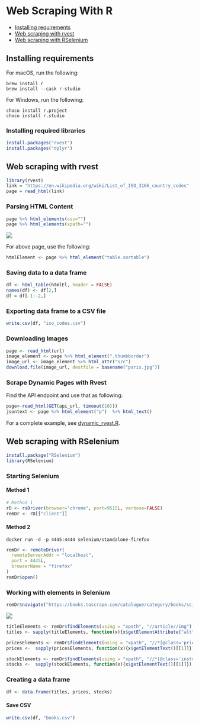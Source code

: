 # Web Scraping With R

- [Installing requirements](#installing-requirements)
- [Web scraping with rvest](#web-scraping-with-rvest)
- [Web scraping with RSelenium](#web-scraping-with-rselenium)


## Installing requirements

For macOS, run the following:

```shell
brew install r
brew install --cask r-studio

```

For Windows, run the following:

```batch
choco install r.project
choco install r.studio
```

### Installing required libraries

```R
install.packages("rvest")
install.packages("dplyr")
```

## Web scraping with rvest

```R
library(rvest)
link = "https://en.wikipedia.org/wiki/List_of_ISO_3166_country_codes"
page = read_html(link)

```

### Parsing HTML Content

```R
page %>% html_elements(css="")
page %>% html_elements(xpath="")
```



![](https://oxylabs.io/blog/images/2021/12/wiki_markup.png)

For above page, use the following:

```R
htmlElement <- page %>% html_element("table.sortable")
```

### Saving data to a data frame

```R
df <- html_table(htmlEl, header = FALSE)
names(df) <- df[2,]
df = df[-1:-2,]
```

### Exporting data frame to a CSV file

```R
write.csv(df, "iso_codes.csv")
```

### Downloading Images

```R
page <- read_html(url)
image_element <- page %>% html_element(".thumbborder")
image_url <- image_element %>% html_attr("src")
download.file(image_url, destfile = basename("paris.jpg"))
```

### Scrape Dynamic Pages with Rvest

Find the API endpoint and use that as following:
```R
page<-read_html(GET(api_url, timeout(10)))
jsontext <- page %>% html_element("p")  %>% html_text()
```
For a complete example, see [dynamic_rvest.R](src/dynamic_rvest.R).

## Web scraping with RSelenium

```R
install.package("RSelenium")
library(RSelenium)

```

### Starting Selenium

#### Method 1

```R
# Method 1
rD <- rsDriver(browser="chrome", port=9515L, verbose=FALSE)
remDr <- rD[["client"]]

```

#### Method 2

```shell
docker run -d -p 4445:4444 selenium/standalone-firefox
```

```R
remDr <- remoteDriver(
  remoteServerAddr = "localhost",
  port = 4445L,
  browserName = "firefox"
)
remDr$open()
```

### Working with elements in Selenium

```R
remDr$navigate("https://books.toscrape.com/catalogue/category/books/science-fiction_16")
```

![](https://oxylabs.io/blog/images/2021/12/book_title.png)

```R
titleElements <- remDr$findElements(using = "xpath", "//article//img")
titles <- sapply(titleElements, function(x){x$getElementAttribute("alt")[[1]]})

pricesElements <- remDr$findElements(using = "xpath", "//*[@class='price_color']")
prices <-  sapply(pricesElements, function(x){x$getElementText()[[1]]})

stockElements <- remDr$findElements(using = "xpath", "//*[@class='instock availability']")
stocks <-  sapply(stockElements, function(x){x$getElementText()[[1]]})

```

### Creating a data frame

```R
df <- data.frame(titles, prices, stocks)
```

#### Save CSV

```R
write.csv(df, "books.csv")
```
